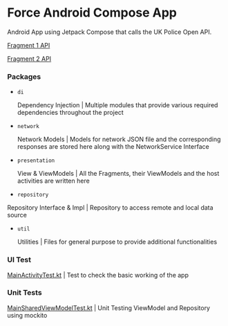 # Force Android Compose App
Android App using Jetpack Compose that calls the UK Police Open API.

[Fragment 1 API](https://data.police.uk/docs/method/forces/)

[Fragment 2 API](https://data.police.uk/docs/method/force/)

### Packages

- `di`
  
  Dependency Injection | Multiple modules that provide various required dependencies throughout the project
  
- `network`
  
  Network Models | Models for network JSON file and the corresponding responses are stored here along with the NetworkService Interface
  
- `presentation`
  
  View & ViewModels | All the Fragments, their ViewModels and the host activities are written here
  
 - `repository`
  
  Repository Interface & Impl | Repository to access remote and local data source
  
- `util`
  
  Utilities | Files for general purpose to provide additional functionalities



### UI Test

[MainActivityTest.kt](https://github.com/yogen-p/force_android_compose/blob/master/app/src/androidTest/java/com/yogenp/openweathercompose/presentation/MainActivityTest.kt) | Test to check the basic working of the app



### Unit Tests

[MainSharedViewModelTest.kt](https://github.com/yogen-p/force_android_compose/blob/master/app/src/test/java/com/yogenp/openweathercompose/presentation/ui/MainSharedViewModelTest.kt) | Unit Testing ViewModel and Repository using mockito
